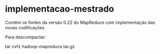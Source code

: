 implementacao-mestrado
======================

Contém os fontes da versão 0.22 do MapReduce com implementação das novas codificações

Para descompactar:

tar cvfz hadoop-mapreduce.tar.gz

